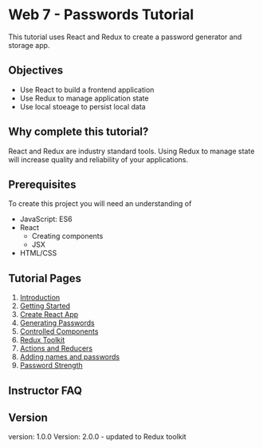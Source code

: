 # Web 7 - Passwords Tutorial

This tutorial uses React and Redux to create a password generator and storage app. 

## Objectives 

- Use React to build a frontend application
- Use Redux to manage application state 
- Use local stoeage to persist local data

## Why complete this tutorial?

React and Redux are industry standard tools. Using Redux to manage state will increase quality and reliability of your applications. 

## Prerequisites

To create this project you will need an understanding of 

- JavaScript: ES6
- React
  - Creating components 
  - JSX
- HTML/CSS

## Tutorial Pages

1. [Introduction](P00-Introduction)
2. [Getting Started](P01-Getting-Started)
3. [Create React App](P02-Create-React-App)
4. [Generating Passwords](P03-Generating-Passwords)
5. [Controlled Components](P04-Controlled-Components)
6. [Redux Toolkit](P05-Redux-Toolkit)
7. [Actions and Reducers](P06-Actions-and-Reducers)
8. [Adding names and passwords](P07-Adding-names-and-passwords)
9. [Password Strength](P08-Password-Strength)

## Instructor FAQ



## Version 

version: 1.0.0
Version: 2.0.0 - updated to Redux toolkit
